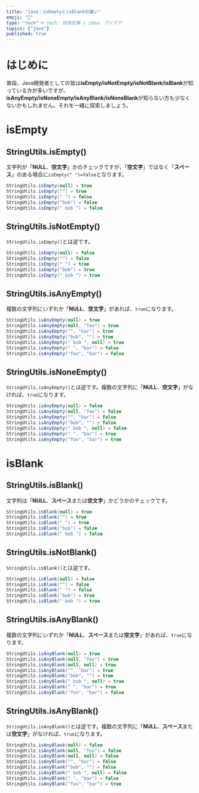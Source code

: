 ```yaml
---
title: "Java：isEmptyとisBlankの違い"
emoji: "👏"
type: "tech" # tech: 技術記事 / idea: アイデア
topics: ["java"]
published: true
---
```

# はじめに
普段、Java開発者としての皆は**isEmpty/isNotEmpty/isNotBlank/isBlank**が知っている方が多いですが、**isAnyEmpty/isNoneEmpty/isAnyBlank/isNoneBlank**が知らない方も少なくないかもしれません。それを一緒に探索しましょう。
# isEmpty
## StringUtils.isEmpty()
文字列が「**NULL**、**空文字**」かのチェックですが、「**空文字**」ではなく「**スペース**」のある場合に`isEmpty(" ")=false`となります。
```java
StringUtils.isEmpty(null) = true
StringUtils.isEmpty("") = true
StringUtils.isEmpty(" ") = false
StringUtils.isEmpty("bob") = false
StringUtils.isEmpty(" bob ") = false
```
## StringUtils.isNotEmpty()
`StringUtils.isEmpty()`とは逆です。
```java
StringUtils.isEmpty(null) = false
StringUtils.isEmpty("") = false
StringUtils.isEmpty(" ") = true
StringUtils.isEmpty("bob") = true
StringUtils.isEmpty(" bob ") = true
```
## StringUtils.isAnyEmpty()
複数の文字列にいずれか「**NULL**、**空文字**」があれば、`true`になります。
```java
StringUtils.isAnyEmpty(null) = true
StringUtils.isAnyEmpty(null, "foo") = true
StringUtils.isAnyEmpty("", "bar") = true
StringUtils.isAnyEmpty("bob", "") = true
StringUtils.isAnyEmpty(" bob ", null) = true
StringUtils.isAnyEmpty(" ", "bar") = false
StringUtils.isAnyEmpty("foo", "bar") = false
```
## StringUtils.isNoneEmpty()
`StringUtils.isAnyEmpty()`とは逆です。複数の文字列に「**NULL**、**空文字**」がなければ、`true`になります。
```java
StringUtils.isAnyEmpty(null) = false
StringUtils.isAnyEmpty(null, "foo") = false
StringUtils.isAnyEmpty("", "bar") = false
StringUtils.isAnyEmpty("bob", "") = false
StringUtils.isAnyEmpty(" bob ", null) = false
StringUtils.isAnyEmpty(" ", "bar") = true
StringUtils.isAnyEmpty("foo", "bar") = true
```
# isBlank
## StringUtils.isBlank()
文字列は「**NULL**、**スペース**または**空文字**」かどうかのチェックです。
```java
StringUtils.isBlank(null) = true
StringUtils.isBlank("") = true
StringUtils.isBlank(" ") = true
StringUtils.isBlank("bob") = false
StringUtils.isBlank(" bob ") = false
```
## StringUtils.isNotBlank()
`StringUtils.isBlank()`とは逆です。
```java
StringUtils.isBlank(null) = false
StringUtils.isBlank("") = false
StringUtils.isBlank(" ") = false
StringUtils.isBlank("bob") = true
StringUtils.isBlank(" bob ") = true
```
## StringUtils.isAnyBlank()
複数の文字列にいずれか「**NULL**、**スペース**または**空文字**」があれば、`true`になります。
```java
StringUtils.isAnyBlank(null) = true
StringUtils.isAnyBlank(null, "foo") = true
StringUtils.isAnyBlank(null, null) = true
StringUtils.isAnyBlank("", "bar") = true
StringUtils.isAnyBlank("bob", "") = true
StringUtils.isAnyBlank(" bob ", null) = true
StringUtils.isAnyBlank(" ", "bar") = true
StringUtils.isAnyBlank("foo", "bar") = false
```
## StringUtils.isAnyBlank()
`StringUtils.isAnyBlank()`とは逆です。複数の文字列に「**NULL**、**スペース**または**空文字**」がなければ、`true`になります。
```java
StringUtils.isAnyBlank(null) = false
StringUtils.isAnyBlank(null, "foo") = false
StringUtils.isAnyBlank(null, null) = false
StringUtils.isAnyBlank("", "bar") = false
StringUtils.isAnyBlank("bob", "") = false
StringUtils.isAnyBlank(" bob ", null) = false
StringUtils.isAnyBlank(" ", "bar") = false
StringUtils.isAnyBlank("foo", "bar") = true
```
